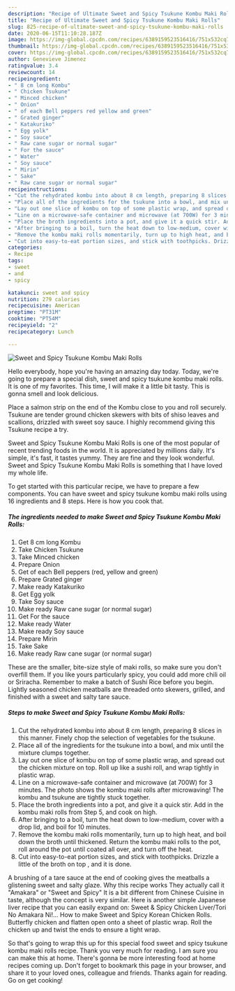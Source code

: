 ```yaml
---
description: "Recipe of Ultimate Sweet and Spicy Tsukune Kombu Maki Rolls"
title: "Recipe of Ultimate Sweet and Spicy Tsukune Kombu Maki Rolls"
slug: 825-recipe-of-ultimate-sweet-and-spicy-tsukune-kombu-maki-rolls
date: 2020-06-15T11:10:28.187Z
image: https://img-global.cpcdn.com/recipes/6389159523516416/751x532cq70/sweet-and-spicy-tsukune-kombu-maki-rolls-recipe-main-photo.jpg
thumbnail: https://img-global.cpcdn.com/recipes/6389159523516416/751x532cq70/sweet-and-spicy-tsukune-kombu-maki-rolls-recipe-main-photo.jpg
cover: https://img-global.cpcdn.com/recipes/6389159523516416/751x532cq70/sweet-and-spicy-tsukune-kombu-maki-rolls-recipe-main-photo.jpg
author: Genevieve Jimenez
ratingvalue: 3.4
reviewcount: 14
recipeingredient:
- " 8 cm long Kombu"
- " Chicken Tsukune"
- " Minced chicken"
- " Onion"
- " of each Bell peppers red yellow and green"
- " Grated ginger"
- " Katakuriko"
- " Egg yolk"
- " Soy sauce"
- " Raw cane sugar or normal sugar"
- " For the sauce"
- " Water"
- " Soy sauce"
- " Mirin"
- " Sake"
- " Raw cane sugar or normal sugar"
recipeinstructions:
- "Cut the rehydrated kombu into about 8 cm length, preparing 8 slices in this manner. Finely chop the selection of vegetables for the tsukune."
- "Place all of the ingredients for the tsukune into a bowl, and mix until the mixture clumps together."
- "Lay out one slice of kombu on top of some plastic wrap, and spread out the chicken mixture on top. Roll up like a sushi roll, and wrap tightly in plastic wrap."
- "Line on a microwave-safe container and microwave (at 700W) for 3 minutes. The photo shows the kombu maki rolls after microwaving! The kombu and tsukune are tightly stuck together."
- "Place the broth ingredients into a pot, and give it a quick stir. Add in the kombu maki rolls from Step 5, and cook on high."
- "After bringing to a boil, turn the heat down to low-medium, cover with a drop lid, and boil for 10 minutes."
- "Remove the kombu maki rolls momentarily, turn up to high heat, and boil down the broth until thickened. Return the kombu maki rolls to the pot, roll around the pot until coated all over, and turn off the heat."
- "Cut into easy-to-eat portion sizes, and stick with toothpicks. Drizzle a little of the broth on top , and it is done."
categories:
- Recipe
tags:
- sweet
- and
- spicy

katakunci: sweet and spicy 
nutrition: 279 calories
recipecuisine: American
preptime: "PT31M"
cooktime: "PT54M"
recipeyield: "2"
recipecategory: Lunch

---
```



![Sweet and Spicy Tsukune Kombu Maki Rolls](https://img-global.cpcdn.com/recipes/6389159523516416/751x532cq70/sweet-and-spicy-tsukune-kombu-maki-rolls-recipe-main-photo.jpg)

Hello everybody, hope you're having an amazing day today. Today, we're going to prepare a special dish, sweet and spicy tsukune kombu maki rolls. It is one of my favorites. This time, I will make it a little bit tasty. This is gonna smell and look delicious.

Place a salmon strip on the end of the Kombu close to you and roll securely. Tsukune are tender ground chicken skewers with bits of shiso leaves and scallions, drizzled with sweet soy sauce. I highly recommend giving this Tsukune recipe a try.

Sweet and Spicy Tsukune Kombu Maki Rolls is one of the most popular of recent trending foods in the world. It is appreciated by millions daily. It's simple, it's fast, it tastes yummy. They are fine and they look wonderful. Sweet and Spicy Tsukune Kombu Maki Rolls is something that I have loved my whole life.


To get started with this particular recipe, we have to prepare a few components. You can have sweet and spicy tsukune kombu maki rolls using 16 ingredients and 8 steps. Here is how you cook that.

<!--inarticleads1-->

##### The ingredients needed to make Sweet and Spicy Tsukune Kombu Maki Rolls:

1. Get  8 cm long Kombu
1. Take  Chicken Tsukune
1. Take  Minced chicken
1. Prepare  Onion
1. Get  of each Bell peppers (red, yellow and green)
1. Prepare  Grated ginger
1. Make ready  Katakuriko
1. Get  Egg yolk
1. Take  Soy sauce
1. Make ready  Raw cane sugar (or normal sugar)
1. Get  For the sauce
1. Make ready  Water
1. Make ready  Soy sauce
1. Prepare  Mirin
1. Take  Sake
1. Make ready  Raw cane sugar (or normal sugar)


These are the smaller, bite-size style of maki rolls, so make sure you don&#39;t overfill them. If you like yours particularly spicy, you could add more chili oil or Sriracha. Remember to make a batch of Sushi Rice before you begin. Lightly seasoned chicken meatballs are threaded onto skewers, grilled, and finished with a sweet and salty tare sauce. 

<!--inarticleads2-->

##### Steps to make Sweet and Spicy Tsukune Kombu Maki Rolls:

1. Cut the rehydrated kombu into about 8 cm length, preparing 8 slices in this manner. Finely chop the selection of vegetables for the tsukune.
1. Place all of the ingredients for the tsukune into a bowl, and mix until the mixture clumps together.
1. Lay out one slice of kombu on top of some plastic wrap, and spread out the chicken mixture on top. Roll up like a sushi roll, and wrap tightly in plastic wrap.
1. Line on a microwave-safe container and microwave (at 700W) for 3 minutes. The photo shows the kombu maki rolls after microwaving! The kombu and tsukune are tightly stuck together.
1. Place the broth ingredients into a pot, and give it a quick stir. Add in the kombu maki rolls from Step 5, and cook on high.
1. After bringing to a boil, turn the heat down to low-medium, cover with a drop lid, and boil for 10 minutes.
1. Remove the kombu maki rolls momentarily, turn up to high heat, and boil down the broth until thickened. Return the kombu maki rolls to the pot, roll around the pot until coated all over, and turn off the heat.
1. Cut into easy-to-eat portion sizes, and stick with toothpicks. Drizzle a little of the broth on top , and it is done.


A brushing of a tare sauce at the end of cooking gives the meatballs a glistening sweet and salty glaze. Why this recipe works They actually call it &#34;Amakara&#34; or &#34;Sweet and Spicy&#34; It is a bit different from Chinese Cuisine in taste, although the concept is very similar. Here is another simple Japanese liver recipe that you can easily expand on: Sweet &amp; Spicy Chicken Liver/Tori No Amakara Ni!… How to make Sweet and Spicy Korean Chicken Rolls. Butterfly chicken and flatten open onto a sheet of plastic wrap. Roll the chicken up and twist the ends to ensure a tight wrap. 

So that's going to wrap this up for this special food sweet and spicy tsukune kombu maki rolls recipe. Thank you very much for reading. I am sure you can make this at home. There's gonna be more interesting food at home recipes coming up. Don't forget to bookmark this page in your browser, and share it to your loved ones, colleague and friends. Thanks again for reading. Go on get cooking!
